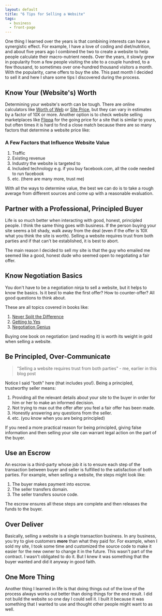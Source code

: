 ```yaml
---
layout: default
title: "6 Tips for Selling a Website"
tags:
  - business
  - front-page
---
```


One thing I learned over the years is that combining interests can have a synergistic effect. For example, I have a love of coding and diet/nutrition, and about five years ago I combined the two to create a website to help people calculate their macro-nutrient needs. Over the years, it slowly grew in popularity from a few people visiting the site to a couple hundred, to a few thousand, to sometimes over one-hundred thousand visitors a month. With the popularity, came offers to buy the site. This past month I decided to sell it and here I share some tips I discovered during the process.

## Know Your (Website's) Worth

Determining your website's worth can be tough. There are online calculators like [Worth of Web](https://www.worthofweb.com/calculator/) or [Site Price](http://www.siteprice.org/), but they can vary in estimates by a factor of 10X or more. Another option is to check website selling marketplaces like [Flippa](https://flippa.com/) for the going price for a site that is similar to yours, but often times it is hard to find a close match because there are so many factors that determine a website price like:

### A Few Factors that Influence Website Value
1. Traffic
2. Existing revenue
3. Industry the website is targeted to
4. Included technology e.g. if you buy facebook.com, all the code needed to run facebook
5. etc. (there are many more, trust me)

With all the ways to determine value, the best we can do is to take a rough average from different sources and come up with a reasonable evaluation.

## Partner with a Professional, Principled Buyer

Life is so much better when interacting with good, honest, principled people. I think the same thing goes with business. If the person buying your site seems a bit shady, walk away from the deal (even if the offer is 10X what you think the site is worth). Selling a website requires trust from both parties and if that can't be established, it is best to abort.

The main reason I decided to sell my site is that the guy who emailed me seemed like a good, honest dude who seemed open to negotiating a fair offer.

## Know Negotiation Basics

You don't have to be a negotiation ninja to sell a website, but it helps to know the basics. Is it best to make the first offer? How to counter-offer? All good questions to think about.

These are all topics covered in books like:
1. [Never Split the Difference](https://www.amazon.com/Never-Split-Difference-Negotiating-Depended/dp/0062407805/)
2. [Getting to Yes](https://www.amazon.com/Getting-Yes-Negotiating-Agreement-Without/dp/0143118757/)
3. [Negotiation Genius](https://www.amazon.com/Negotiation-Genius-Obstacles-Brilliant-Bargaining/dp/0553384112/)

Buying one book on negotiation (and reading it) is worth its weight in gold when selling a website.

## Be Principled, Over-Communicate

> "Selling a website requires trust from both parties" - me, earlier in this blog post

Notice I said "both" here (that includes you!). Being a principled, trustworthy seller means:

1. Providing all the relevant details about your site to the buyer in order for him or her to make an informed decision.
2. Not trying to max out the offer after you feel a fair offer has been made.
3. Honestly answering any questions from the seller.
4. etc. (you know when you are being principled)

If you need a more practical reason for being principled, giving false information and then selling your site can warrant legal action on the part of the buyer.

## Use an Escrow

An escrow is a third-party whose job it is to ensure each step of the transaction between buyer and seller is fulfilled to the satisfaction of both parties. For example, when selling a website, the steps might look like:

1. The buyer makes payment into escrow.
2. The seller transfers domain.
3. The seller transfers source code.

The escrow ensures all these steps are complete and then releases the funds to the buyer.

## Over Deliver

Basically, selling a website is a single transaction business. In any business, you try to give customers **more** than what they paid for. For example, when I sold my site, I took some time and customized the source code to make it easier for the new owner to change it in the future. This wasn't part of the contract. I wasn't obligated to do it. But I knew it was something that the buyer wanted and did it anyway in good faith.

## One More Thing

Another thing I learned in life is that doing things out of the love of the process always works out better than doing things for the end result. I did not build the website so one day I could sell it. I built it because it was something that I wanted to use and thought other people might want to as well.
